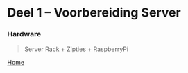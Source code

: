 # Deel 1 – Voorbereiding Server

### Hardware

> Server Rack + Zipties + RaspberryPi

[Home](/README.md)
